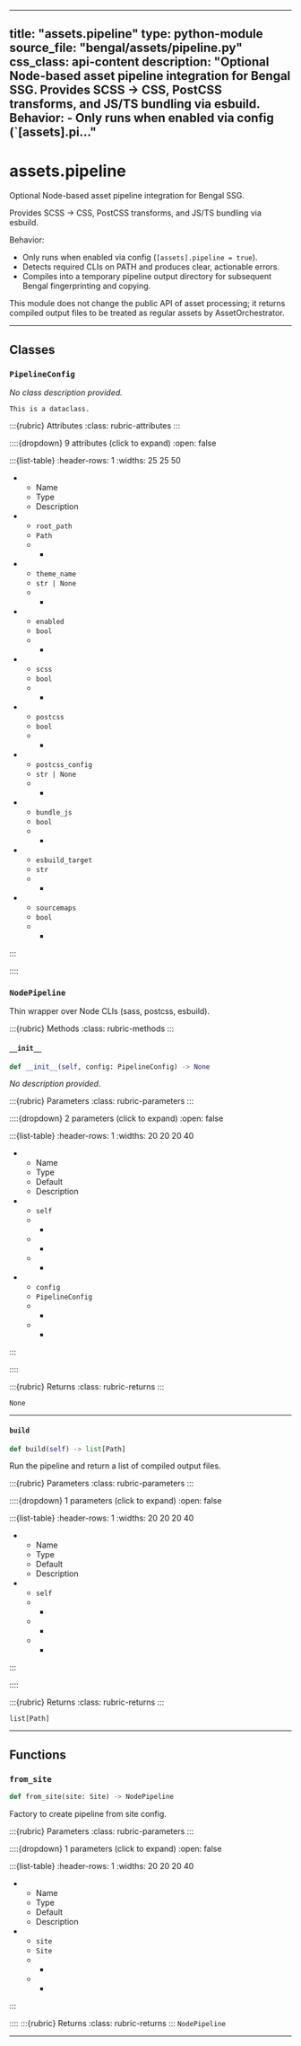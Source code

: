 
---
title: "assets.pipeline"
type: python-module
source_file: "bengal/assets/pipeline.py"
css_class: api-content
description: "Optional Node-based asset pipeline integration for Bengal SSG.  Provides SCSS → CSS, PostCSS transforms, and JS/TS bundling via esbuild.  Behavior: - Only runs when enabled via config (`[assets].pi..."
---

# assets.pipeline

Optional Node-based asset pipeline integration for Bengal SSG.

Provides SCSS → CSS, PostCSS transforms, and JS/TS bundling via esbuild.

Behavior:
- Only runs when enabled via config (`[assets].pipeline = true`).
- Detects required CLIs on PATH and produces clear, actionable errors.
- Compiles into a temporary pipeline output directory for subsequent
  Bengal fingerprinting and copying.

This module does not change the public API of asset processing; it returns
compiled output files to be treated as regular assets by AssetOrchestrator.

---

## Classes

### `PipelineConfig`


*No class description provided.*

```{info}
This is a dataclass.
```

:::{rubric} Attributes
:class: rubric-attributes
:::

::::{dropdown} 9 attributes (click to expand)
:open: false

:::{list-table}
:header-rows: 1
:widths: 25 25 50

* - Name
  - Type
  - Description
* - `root_path`
  - `Path`
  - -
* - `theme_name`
  - `str | None`
  - -
* - `enabled`
  - `bool`
  - -
* - `scss`
  - `bool`
  - -
* - `postcss`
  - `bool`
  - -
* - `postcss_config`
  - `str | None`
  - -
* - `bundle_js`
  - `bool`
  - -
* - `esbuild_target`
  - `str`
  - -
* - `sourcemaps`
  - `bool`
  - -
:::

::::



### `NodePipeline`


Thin wrapper over Node CLIs (sass, postcss, esbuild).




:::{rubric} Methods
:class: rubric-methods
:::
#### `__init__`
```python
def __init__(self, config: PipelineConfig) -> None
```

*No description provided.*



:::{rubric} Parameters
:class: rubric-parameters
:::

::::{dropdown} 2 parameters (click to expand)
:open: false

:::{list-table}
:header-rows: 1
:widths: 20 20 20 40

* - Name
  - Type
  - Default
  - Description
* - `self`
  - -
  - -
  - -
* - `config`
  - `PipelineConfig`
  - -
  - -
:::

::::

:::{rubric} Returns
:class: rubric-returns
:::

`None`




---
#### `build`
```python
def build(self) -> list[Path]
```

Run the pipeline and return a list of compiled output files.



:::{rubric} Parameters
:class: rubric-parameters
:::

::::{dropdown} 1 parameters (click to expand)
:open: false

:::{list-table}
:header-rows: 1
:widths: 20 20 20 40

* - Name
  - Type
  - Default
  - Description
* - `self`
  - -
  - -
  - -
:::

::::

:::{rubric} Returns
:class: rubric-returns
:::

`list[Path]`




---


## Functions

### `from_site`
```python
def from_site(site: Site) -> NodePipeline
```

Factory to create pipeline from site config.



:::{rubric} Parameters
:class: rubric-parameters
:::

::::{dropdown} 1 parameters (click to expand)
:open: false

:::{list-table}
:header-rows: 1
:widths: 20 20 20 40

* - Name
  - Type
  - Default
  - Description
* - `site`
  - `Site`
  - -
  - -
:::

::::
:::{rubric} Returns
:class: rubric-returns
:::
`NodePipeline`




---
